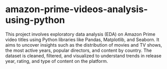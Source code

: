 # amazon-prime-videos-analysis-using-python
This project involves exploratory data analysis (EDA) on Amazon Prime video titles using Python libraries like Pandas, Matplotlib, and Seaborn. It aims to uncover insights such as the distribution of movies and TV shows, the most active years, popular directors, and content by country. The dataset is cleaned, filtered, and visualized to understand trends in release year, rating, and type of content on the platform.
